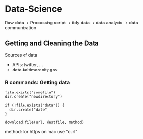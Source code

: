 Data-Science
===========


Raw data -> Processing script -> tidy data -> data analysis -> data communication

<h2>Getting and Cleaning the Data</h2>

Sources of data
<ul>
<li> APIs: twitter, ...</li>
<li> data.baltimorecity.gov </li>

</ul>


<h3> R commands: Getting data</h3>

```
file.exists("somefile")
dir.create("newdirectory")

if (!file.exists("data")) {
  dir.create("date")
}

download.file(url, destfile, method)
```

method: for https on mac use "curl"



